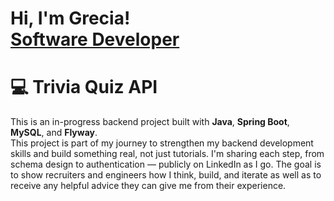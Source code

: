 <h1>Hi, I'm Grecia! <br/><a href="https:github.com/Gigi-Pons">Software Developer</a></h1>


# 💻 Trivia Quiz API

This is an in-progress backend project built with **Java**, **Spring Boot**, **MySQL**, and **Flyway**.  
This project is part of my journey to strengthen my backend development skills and build something real, not just tutorials.
I'm sharing each step, from schema design to authentication — publicly on LinkedIn as I go.
The goal is to show recruiters and engineers how I think, build, and iterate as well as to receive any helpful advice they can give me from their experience.
